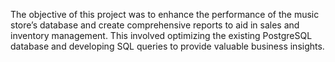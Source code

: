The objective of this project was to enhance the performance of the music store’s database and create comprehensive reports to aid in sales and inventory management. 
This involved optimizing the existing PostgreSQL database and developing SQL queries to provide valuable business insights.
